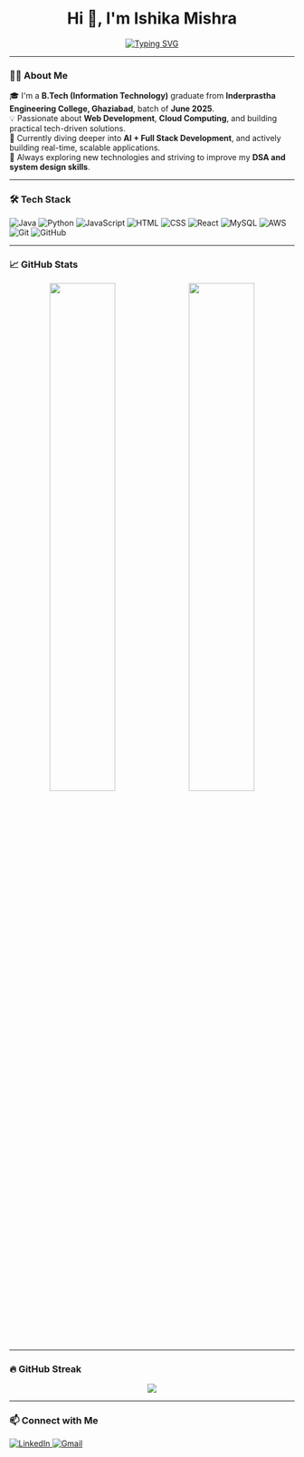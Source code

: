 <h1 align="center">Hi 👋, I'm Ishika Mishra</h1>

<p align="center">
  <a href="https://github.com/Ishikamishra01">
    <img src="https://readme-typing-svg.herokuapp.com?font=Fira+Code&size=22&pause=1000&color=F77F00&center=true&vCenter=true&width=435&lines=Engineering+Graduate+(2025);Cloud+%7C+Web+Developer+%7C+AI+Explorer;Always+learning+%26+building+%F0%9F%92%BB" alt="Typing SVG" />
  </a>
</p>

---

### 👩‍💻 About Me

🎓 I'm a **B.Tech (Information Technology)** graduate from **Inderprastha Engineering College, Ghaziabad**, batch of **June 2025**.  
💡 Passionate about **Web Development**, **Cloud Computing**, and building practical tech-driven solutions.  
🚀 Currently diving deeper into **AI + Full Stack Development**, and actively building real-time, scalable applications.  
🎯 Always exploring new technologies and striving to improve my **DSA and system design skills**.

---

### 🛠️ Tech Stack

![Java](https://img.shields.io/badge/Java-%23ED8B00.svg?style=flat&logo=java&logoColor=white)
![Python](https://img.shields.io/badge/Python-3670A0?style=flat&logo=python&logoColor=ffdd54)
![JavaScript](https://img.shields.io/badge/JavaScript-F7DF1E?style=flat&logo=javascript&logoColor=black)
![HTML](https://img.shields.io/badge/HTML5-E34F26?style=flat&logo=html5&logoColor=white)
![CSS](https://img.shields.io/badge/CSS3-1572B6?style=flat&logo=css3&logoColor=white)
![React](https://img.shields.io/badge/React-20232A?style=flat&logo=react&logoColor=61DAFB)
![MySQL](https://img.shields.io/badge/MySQL-00000F?style=flat&logo=mysql&logoColor=white)
![AWS](https://img.shields.io/badge/AWS-FF9900?style=flat&logo=amazonaws&logoColor=white)
![Git](https://img.shields.io/badge/Git-F05032?style=flat&logo=git&logoColor=white)
![GitHub](https://img.shields.io/badge/GitHub-181717?style=flat&logo=github&logoColor=white)

---

### 📈 GitHub Stats

<p align="center">
  <img width="48%" src="https://github-readme-stats.vercel.app/api?username=Ishikamishra01&show_icons=true&theme=radical&hide_border=true" />
  <img width="48%" src="https://github-readme-stats.vercel.app/api/top-langs/?username=Ishikamishra01&layout=compact&theme=radical&hide_border=true" />
</p>

---

### 🔥 GitHub Streak

<p align="center">
  <img src="https://github-readme-streak-stats.herokuapp.com/?user=Ishikamishra01&theme=radical&hide_border=true" />
</p>

---

### 📫 Connect with Me

<p align="left">
  <a href="https://www.linkedin.com/in/ishika-mishra-07/" target="_blank">
    <img alt="LinkedIn" src="https://img.shields.io/badge/LinkedIn-blue?style=flat&logo=linkedin&logoColor=white" />
  </a>
  <a href="mailto:ishikamishra.dev@gmail.com" target="_blank">
    <img alt="Gmail" src="https://img.shields.io/badge/Gmail-D14836?style=flat&logo=gmail&logoColor=white" />
  </a>
</p>
